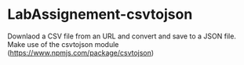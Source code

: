 # LabAssignement-csvtojson
Downlaod a CSV file from an URL and convert and save to a JSON file.
Make use of the csvtojson module (https://www.npmjs.com/package/csvtojson)
